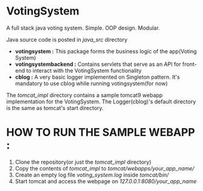# VotingSystem
A full stack java voting system. Simple. OOP design. Modular.

Java source code is posted in _java_src_ directory
- **votingsystem :** This package forms the business logic of the app(Voting System)
- **votingsystembackend :** Contains servlets that serve as an API for front-end to interact with the VotingSystem functionality
- **cblog :** A very basic logger implemented on Singleton pattern. It's mandatory to use cblog while running votingsystem(for now)

The _tomcat_impl_ directory contains a sample tomcat9 webapp implementation for the VotingSystem.
The Logger(cblog)'s default directory is the same as tomcat's start directory.

# HOW TO RUN THE SAMPLE WEBAPP :

1. Clone the repository(or just the _tomcat_impl_ directory)
2. Copy the contents of _tomcat_impl_ to _tomcat/webapps/your_app_name/_
3. Create an empty log file _voting_system.log_ inside _tomcat/bin/_
4. Start tomcat and access the webpage on _127.0.0.1:8080/your_app_name_
